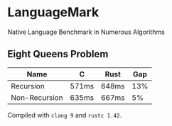 # LanguageMark
Native Language Benchmark in Numerous Algorithms

## Eight Queens Problem

| Name | C | Rust | Gap |
|-|-|-|-|
| Recursion | 571ms | 648ms | 13% |
| Non-Recursion | 635ms | 667ms | 5% |

Compiled with `clang 9` and `rustc 1.42`.

